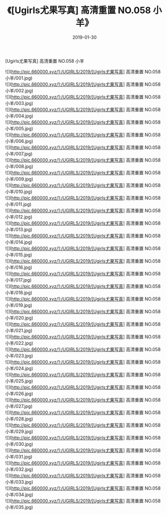 ﻿---
layout: post
title:  《[Ugirls尤果写真] 高清重置 NO.058 小羊》
date:   2019-01-30
img: http://pic.660000.xyz/1:/UGIRLS/2019/[Ugirls尤果写真] 高清重置 NO.058 小羊/000.jpg
categories: [美女, 清纯, 唯美]
---

[Ugirls尤果写真] 高清重置 NO.058 小羊

 ![](http://pic.660000.xyz/1:/UGIRLS/2019/[Ugirls尤果写真] 高清重置 NO.058 小羊/001.jpg) <br>![](http://pic.660000.xyz/1:/UGIRLS/2019/[Ugirls尤果写真] 高清重置 NO.058 小羊/002.jpg) <br>![](http://pic.660000.xyz/1:/UGIRLS/2019/[Ugirls尤果写真] 高清重置 NO.058 小羊/003.jpg) <br>![](http://pic.660000.xyz/1:/UGIRLS/2019/[Ugirls尤果写真] 高清重置 NO.058 小羊/004.jpg) <br>![](http://pic.660000.xyz/1:/UGIRLS/2019/[Ugirls尤果写真] 高清重置 NO.058 小羊/005.jpg) <br>![](http://pic.660000.xyz/1:/UGIRLS/2019/[Ugirls尤果写真] 高清重置 NO.058 小羊/006.jpg) <br>![](http://pic.660000.xyz/1:/UGIRLS/2019/[Ugirls尤果写真] 高清重置 NO.058 小羊/007.jpg) <br>![](http://pic.660000.xyz/1:/UGIRLS/2019/[Ugirls尤果写真] 高清重置 NO.058 小羊/008.jpg) <br>![](http://pic.660000.xyz/1:/UGIRLS/2019/[Ugirls尤果写真] 高清重置 NO.058 小羊/009.jpg) <br>![](http://pic.660000.xyz/1:/UGIRLS/2019/[Ugirls尤果写真] 高清重置 NO.058 小羊/010.jpg) <br>![](http://pic.660000.xyz/1:/UGIRLS/2019/[Ugirls尤果写真] 高清重置 NO.058 小羊/011.jpg) <br>![](http://pic.660000.xyz/1:/UGIRLS/2019/[Ugirls尤果写真] 高清重置 NO.058 小羊/012.jpg) <br>![](http://pic.660000.xyz/1:/UGIRLS/2019/[Ugirls尤果写真] 高清重置 NO.058 小羊/013.jpg) <br>![](http://pic.660000.xyz/1:/UGIRLS/2019/[Ugirls尤果写真] 高清重置 NO.058 小羊/014.jpg) <br>![](http://pic.660000.xyz/1:/UGIRLS/2019/[Ugirls尤果写真] 高清重置 NO.058 小羊/015.jpg) <br>![](http://pic.660000.xyz/1:/UGIRLS/2019/[Ugirls尤果写真] 高清重置 NO.058 小羊/016.jpg) <br>![](http://pic.660000.xyz/1:/UGIRLS/2019/[Ugirls尤果写真] 高清重置 NO.058 小羊/017.jpg) <br>![](http://pic.660000.xyz/1:/UGIRLS/2019/[Ugirls尤果写真] 高清重置 NO.058 小羊/018.jpg) <br>![](http://pic.660000.xyz/1:/UGIRLS/2019/[Ugirls尤果写真] 高清重置 NO.058 小羊/019.jpg) <br>![](http://pic.660000.xyz/1:/UGIRLS/2019/[Ugirls尤果写真] 高清重置 NO.058 小羊/020.jpg) <br>![](http://pic.660000.xyz/1:/UGIRLS/2019/[Ugirls尤果写真] 高清重置 NO.058 小羊/021.jpg) <br>![](http://pic.660000.xyz/1:/UGIRLS/2019/[Ugirls尤果写真] 高清重置 NO.058 小羊/022.jpg) <br>![](http://pic.660000.xyz/1:/UGIRLS/2019/[Ugirls尤果写真] 高清重置 NO.058 小羊/023.jpg) <br>![](http://pic.660000.xyz/1:/UGIRLS/2019/[Ugirls尤果写真] 高清重置 NO.058 小羊/024.jpg) <br>![](http://pic.660000.xyz/1:/UGIRLS/2019/[Ugirls尤果写真] 高清重置 NO.058 小羊/025.jpg) <br>![](http://pic.660000.xyz/1:/UGIRLS/2019/[Ugirls尤果写真] 高清重置 NO.058 小羊/026.jpg) <br>![](http://pic.660000.xyz/1:/UGIRLS/2019/[Ugirls尤果写真] 高清重置 NO.058 小羊/027.jpg) <br>![](http://pic.660000.xyz/1:/UGIRLS/2019/[Ugirls尤果写真] 高清重置 NO.058 小羊/028.jpg) <br>![](http://pic.660000.xyz/1:/UGIRLS/2019/[Ugirls尤果写真] 高清重置 NO.058 小羊/029.jpg) <br>![](http://pic.660000.xyz/1:/UGIRLS/2019/[Ugirls尤果写真] 高清重置 NO.058 小羊/030.jpg) <br>![](http://pic.660000.xyz/1:/UGIRLS/2019/[Ugirls尤果写真] 高清重置 NO.058 小羊/031.jpg) <br>![](http://pic.660000.xyz/1:/UGIRLS/2019/[Ugirls尤果写真] 高清重置 NO.058 小羊/032.jpg) <br>![](http://pic.660000.xyz/1:/UGIRLS/2019/[Ugirls尤果写真] 高清重置 NO.058 小羊/033.jpg) <br>![](http://pic.660000.xyz/1:/UGIRLS/2019/[Ugirls尤果写真] 高清重置 NO.058 小羊/034.jpg) <br>![](http://pic.660000.xyz/1:/UGIRLS/2019/[Ugirls尤果写真] 高清重置 NO.058 小羊/035.jpg) <br>